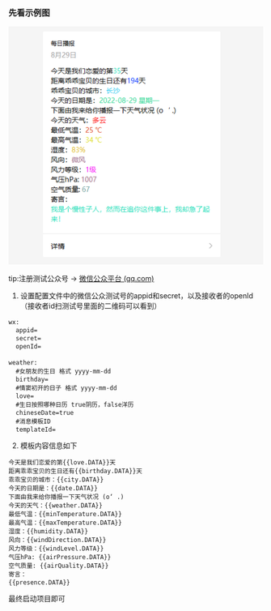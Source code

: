 ### 先看示例图

![输入图片说明](1661758442433.png)

tip:注册测试公众号 -> [微信公众平台 (qq.com)](https://mp.weixin.qq.com/debug/cgi-bin/sandbox?t=sandbox/login)

1. 设置配置文件中的微信公众测试号的appid和secret，以及接收者的openId（接收者id扫测试号里面的二维码可以看到）
```properties
wx:
  appid=
  secret=
  openId=

weather:
  #女朋友的生日 格式 yyyy-mm-dd
  birthday=
  #情窦初开的日子 格式 yyyy-mm-dd
  love=
  #生日按照哪种日历 true阴历，false洋历
  chineseDate=true
  #消息模板ID
  templateId=
```
2. 模板内容信息如下

```text
今天是我们恋爱的第{{love.DATA}}天
距离乖乖宝贝的生日还有{{birthday.DATA}}天
乖乖宝贝的城市：{{city.DATA}}
今天的日期是：{{date.DATA}}
下面由我来给你播报一下天气状况 (o‘ .)
今天的天气：{{weather.DATA}}
最低气温：{{minTemperature.DATA}}
最高气温：{{maxTemperature.DATA}}
湿度：{{humidity.DATA}}
风向：{{windDirection.DATA}}
风力等级：{{windLevel.DATA}}
气压hPa: {{airPressure.DATA}}
空气质量: {{airQuality.DATA}}
寄言：
{{presence.DATA}}
```

最终启动项目即可
